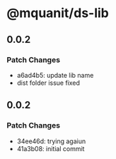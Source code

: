 # @mquanit/ds-lib

## 0.0.2

### Patch Changes

- a6ad4b5: update lib name
- dist folder issue fixed

## 0.0.2

### Patch Changes

- 34ee46d: trying agaiun
- 41a3b08: initial commit
